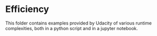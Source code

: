 # Efficiency

This folder contains examples provided by Udacity of various runtime complexities, both in a python script and in a jupyter notebook.
